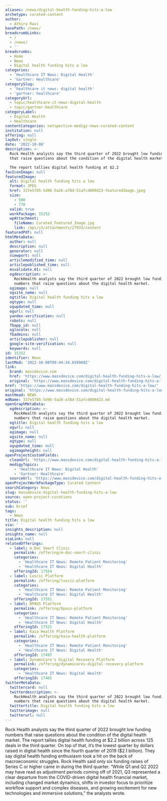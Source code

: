 ```yaml
---
aliases: /news/digital-health-funding-hits-a-low
archetype: curated-content
author:
  - Athira Ravi
basePath: /news/
breadcrumbLinks:
  - /
  - /news/
  - ''
breadcrumbs:
  - Home
  - News
  - Digital health funding hits a low
categories:
  - 'Healthcare IT News: Digital Health'
  - 'Gartner: Healthcare'
categorySlug:
  - 'healthcare it news: digital health'
  - 'gartner: healthcare'
categoryUrl:
  - topic/healthcare-it-news-digital-health
  - topic/gartner-healthcare
categoryLabel:
  - Digital Health
  - Healthcare
contentCategories: netspective-medigy-news-curated-content
institution: null
offering: null
layOut: single
date: '2022-10-08'
description: >-
  Rock Health analysts say the third quarter of 2022 brought low funding numbers
  that raise questions about the condition of the digital health market.

  The report tallies digital health funding at $2.2 
favIconImage: null
featuredImage:
  alt: Digital health funding hits a low
  format: JPEG
  href: 337e5785-5d96-5a26-a78d-51afcd009d23-featuredImage.jpeg
  size:
    - 500
    - 770
  valid: true
  workPackage: 15252
  wpAttachment:
    fileName: Curated_Featured_Image.jpg
    link: /api/v3/attachments/27933/content
featuredPdf: null
htmlMetaData:
  author: null
  description: null
  generator: null
  viewport: null
  articlemodified_time: null
  articlepublished_time: null
  msvalidate.01: null
  ogdescription: >-
    RockHealth analysts say the third quarter of 2022 brought low funding
    numbers that raise questions about the digital health market.
  ogimage: null
  ogsite_name: null
  ogtitle: Digital health funding hits a low
  ogtype: null
  ogupdated_time: null
  ogurl: null
  yandex-verification: null
  robots: null
  fbapp_id: null
  oglocale: null
  fbadmins: null
  articlepublisher: null
  google-site-verification: null
  keywords: null
id: 15252
identifier: News
lastMod: '2022-10-08T09:44:34.659968Z'
link:
  brand: massdevice.com
  href: 'https://www.massdevice.com/digital-health-funding-hits-a-low/'
  original: 'https://www.massdevice.com/digital-health-funding-hits-a-low/'
href: 'https://www.massdevice.com/digital-health-funding-hits-a-low/'
original: 'https://www.massdevice.com/digital-health-funding-hits-a-low/'
mastHead: NEWS
mdName: 337e5785-5d96-5a26-a78d-51afcd009d23.md
openGraphMetaData:
  ogdescription: >-
    RockHealth analysts say the third quarter of 2022 brought low funding
    numbers that raise questions about the digital health market.
  ogtitle: Digital health funding hits a low
  ogurl: null
  ogimage: null
  ogsite_name: null
  ogtype: null
  ogupdated_time: null
  ogimageheight: null
openProjectCustomFields:
  cleanUrl: 'https://www.massdevice.com/digital-health-funding-hits-a-low/'
  medigyTopics:
    - 'Healthcare IT News: Digital Health'
    - 'Gartner: Healthcare'
  sourceUrl: 'https://www.massdevice.com/digital-health-funding-hits-a-low/'
openProjectWorkPackageType: Curated Content
searchCategory: News
slug: massdevice-digital-health-funding-hits-a-low
source: open-project-curations
status: ''
sub: brief
tags:
  - News
title: Digital health funding hits a low
via: ' '
insights_description: null
insights_name: null
viaLink: null
relatedOfferings:
  - label: m.Doc Smart Clinic
    permalink: /offering/m-doc-smart-clinic
    categories:
      - 'Healthcare IT News: Remote Patient Monitoring'
      - 'Healthcare IT News: Digital Health'
    offeringId: 17554
  - label: Luscii Platform
    permalink: /offering/luscii-platform
    categories:
      - 'Healthcare IT News: Remote Patient Monitoring'
      - 'Healthcare IT News: Digital Health'
    offeringId: 17551
  - label: BPAUS Platform
    permalink: /offering/bpaus-platform
    categories:
      - 'Healthcare IT News: Remote Patient Monitoring'
      - 'Healthcare IT News: Digital Health'
    offeringId: 17521
  - label: Kaia Health Platform
    permalink: /offering/kaia-health-platform
    categories:
      - 'Healthcare IT News: Remote Patient Monitoring'
      - 'Healthcare IT News: Digital Health'
    offeringId: 17497
  - label: DynamiCare's Digital Recovery Platform
    permalink: /offering/dynamicares-digital-recovery-platform
    categories:
      - 'Healthcare IT News: Digital Health'
    offeringId: 17465
twitterMetaData:
  twittercard: null
  twitterdescription: >-
    RockHealth analysts say the third quarter of 2022 brought low funding
    numbers that raise questions about the digital health market.
  twittertitle: Digital health funding hits a low
  twitterimage: null
  twitterurl: null
---
```

<p>Rock Health analysts say the third quarter of 2022 brought low funding numbers that raise questions about the condition of the digital health market.
The report tallies digital health funding at $2.2 billion across 125 deals in the third quarter.
On top of that, it’s the lowest quarter by dollars raised in digital health since the fourth quarter of 2019 ($2.1 billion). They say digital health funding enthusiasm took a hit on the back of macroeconomic struggles.
Rock Health said only six funding raises of Series C or higher came in during the third quarter.
“While Q1 and Q2 2022 may have read as adjustment periods coming off of 2021, Q3 represented a clear departure from the COVID-driven digital health financial market, including changed market dynamics, shifts in investor focus to prioritize workflow support and complex diseases, and growing excitement for new technologies and immersive solutions,” the analysts wrote.</p>